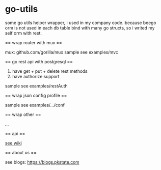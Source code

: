 # go-utils

some go utils helper wrapper, i used in my company code.
because beego orm is not used in each db table bind with many go structs, so i writed my self orm with rest.


== wrap router with mux ==

mux: github.com/gorilla/mux
sample see examples/mvc

== go rest api with postgresql ==

1. have get + put + delete rest methods
1. have authorize support

sample see examples/restAuth

== wrap json config profile ==

sample see examples/.../conf

== wrap other ==

...

== api ==

[see wiki](https://github.com/pkrss/go-utils/wiki)

== about us ==

see blogs: https://blogs.pkstate.com
